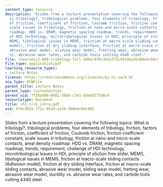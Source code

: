 ```yaml
---
content_type: resource
description: 'Slides from a lecture presentation covering the following topics: What
  is tribology?, tribological problems, four elements of tribology, friction, factors
  of friction, coefficient of friction, Coulomb friction, friction coefficient constant,
  scale issues in tribology, friction at nano-and micro-scale contacts, areal density
  roadmap: HDD vs. DRAM, magnetic spacing roadmap, trends, requirement, challenge
  of HDI technology, microtribological Issues in HDI, principle of stiction free slider,
  MEMS, tibological issues in MEMS, friction at macro-scale sliding contacts (Adhesion
  model), friction at dry sliding interface, friction at macro-scale sliding contacts,
  abrasive wear model, sliding wear model, fretting wear, abrasive wear model, ductility
  vs. abrasive wear rates, and carbide tools cutting 4340 steel.'
file: /courses/2-800-tribology-fall-2004/970c3615772c953dea1b300e4c6dc981_ch1_trib_intro.pdf
file_type: application/pdf
learning_resource_types:
- Lecture Notes
license: https://creativecommons.org/licenses/by-nc-sa/4.0/
ocw_type: OCWFile
parent_title: Lecture Notes
parent_type: CourseSection
parent_uid: ff28a899-0981-56b6-c341-0db6d275d6c4
resourcetype: Document
title: ch1_trib_intro.pdf
uid: 970c3615-772c-953d-ea1b-300e4c6dc981
---
```

Slides from a lecture presentation covering the following topics: What is tribology?, tribological problems, four elements of tribology, friction, factors of friction, coefficient of friction, Coulomb friction, friction coefficient constant, scale issues in tribology, friction at nano-and micro-scale contacts, areal density roadmap: HDD vs. DRAM, magnetic spacing roadmap, trends, requirement, challenge of HDI technology, microtribological Issues in HDI, principle of stiction free slider, MEMS, tibological issues in MEMS, friction at macro-scale sliding contacts (Adhesion model), friction at dry sliding interface, friction at macro-scale sliding contacts, abrasive wear model, sliding wear model, fretting wear, abrasive wear model, ductility vs. abrasive wear rates, and carbide tools cutting 4340 steel.